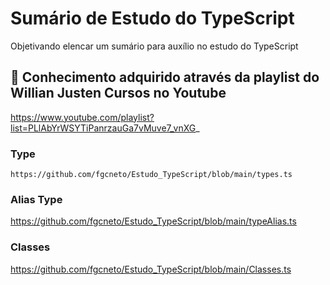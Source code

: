 # Sumário de Estudo do TypeScript

Objetivando elencar um sumário para auxílio no estudo do TypeScript

## 🚀 Conhecimento adquirido através da playlist do Willian Justen Cursos no Youtube

https://www.youtube.com/playlist?list=PLlAbYrWSYTiPanrzauGa7vMuve7_vnXG_


### Type
```
https://github.com/fgcneto/Estudo_TypeScript/blob/main/types.ts
```

### Alias Type
https://github.com/fgcneto/Estudo_TypeScript/blob/main/typeAlias.ts

### Classes
https://github.com/fgcneto/Estudo_TypeScript/blob/main/Classes.ts
